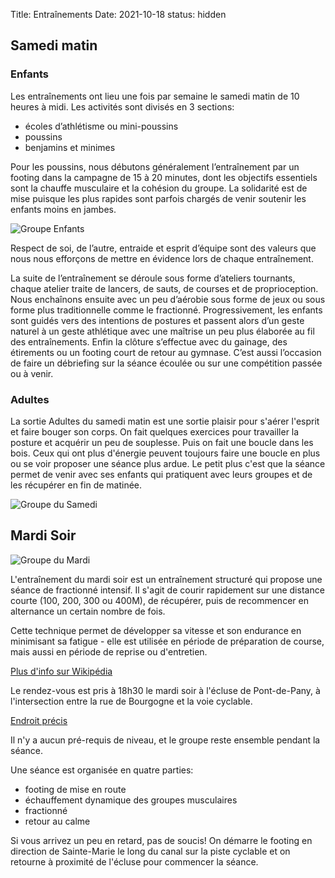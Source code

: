 Title:  Entraînements
Date: 2021-10-18
status: hidden

## Samedi matin

### Enfants

Les entraînements ont lieu une fois par semaine le samedi matin de 10 heures à
midi. Les activités sont divisés en 3 sections:

- écoles d’athlétisme ou mini-poussins
- poussins
- benjamins et minimes 

Pour les poussins, nous débutons généralement l’entraînement par un footing
dans la campagne de 15 à 20 minutes, dont les objectifs essentiels sont la
chauffe musculaire et la cohésion du groupe. La solidarité est de mise puisque
les plus rapides sont parfois chargés de venir soutenir les enfants moins en
jambes. 

![Groupe Enfants](/images/enfants.jpg)

Respect de soi, de l’autre, entraide et esprit d’équipe sont des
valeurs que nous nous efforçons de mettre en évidence lors de chaque
entraînement.

La suite de l’entraînement se déroule sous forme d’ateliers
tournants, chaque atelier traite de lancers, de sauts, de courses et de
proprioception. Nous enchaînons ensuite avec un peu d’aérobie sous forme de
jeux ou sous forme plus traditionnelle comme le fractionné. Progressivement,
les enfants sont guidés vers des intentions de postures et passent alors d’un
geste naturel à un geste athlétique avec une maîtrise un peu plus élaborée au
fil des entraînements. Enfin la clôture s’effectue avec du gainage, des
étirements ou un footing court de retour au gymnase. C’est aussi l’occasion de
faire un débriefing sur la séance écoulée ou sur une compétition passée ou à
venir.



### Adultes

La sortie Adultes du samedi matin est une sortie plaisir pour s'aérer l'esprit
et faire bouger son corps. On fait quelques exercices pour travailler la
posture et acquérir un peu de souplesse. Puis on fait une boucle dans les bois. 
Ceux qui ont plus d'énergie peuvent toujours faire une boucle en plus ou se
voir proposer une séance plus ardue. Le petit plus c'est que la séance permet
de venir avec ses enfants qui pratiquent avec leurs groupes et de les récupérer
en fin de matinée.

![Groupe du Samedi](/images/samedi-adultes.jpg)


## Mardi Soir

![Groupe du Mardi](/images/mardi.jpg)

L'entraînement du mardi soir est un entraînement structuré qui propose une
séance de fractionné intensif. Il s'agit de courir rapidement sur une distance
courte (100, 200, 300 ou 400M), de récupérer, puis de recommencer en alternance
un certain nombre de fois.

Cette technique permet de développer sa vitesse et son endurance en minimisant
sa fatigue - elle est utilisée en période de préparation de course, mais aussi
en période de reprise ou d'entretien.

[Plus d'info sur Wikipédia](https://fr.wikipedia.org/wiki/Entra%C3%AEnement_fractionn%C3%A9)

Le rendez-vous est pris à 18h30 le mardi soir à l'écluse de Pont-de-Pany, à
l'intersection entre la rue de Bourgogne et la voie cyclable.

[Endroit précis](https://goo.gl/maps/hfFYVNmRWCK138ya8)

Il n'y a aucun pré-requis de niveau, et le groupe reste ensemble pendant la séance.

Une séance est organisée en quatre parties:

- footing de mise en route
- échauffement dynamique des groupes musculaires
- fractionné
- retour au calme

Si vous arrivez un peu en retard, pas de soucis! On démarre le footing en
direction de Sainte-Marie le long du canal sur la piste cyclable et on retourne
à proximité de l'écluse pour commencer la séance. 
